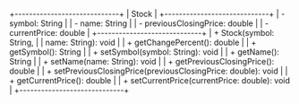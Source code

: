 +-----------------------------+
|          Stock             |
+-----------------------------+
| - symbol: String          |
| - name: String            |
| - previousClosingPrice: double |
| - currentPrice: double    |
+-----------------------------+
| + Stock(symbol: String,   |
|   name: String): void     |
| + getChangePercent(): double |
| + getSymbol(): String     |
| + setSymbol(symbol: String): void |
| + getName(): String       |
| + setName(name: String): void |
| + getPreviousClosingPrice(): double |
| + setPreviousClosingPrice(previousClosingPrice: double): void |
| + getCurrentPrice(): double |
| + setCurrentPrice(currentPrice: double): void |
+-----------------------------+